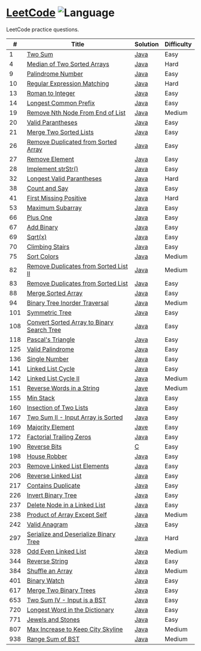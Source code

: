 # [LeetCode](https://leetcode.com/) ![Language](https://img.shields.io/badge/language-Java/C-blue.svg) 
 
LeetCode practice questions. 

|  #  | Title           |  Solution       | Difficulty    | 
|-----|---------------- | --------------- | ------------- |
1 | [Two Sum](https://leetcode.com/problems/two-sum) | [Java](./Java/TwoSum.java) |  Easy  |
4 | [Median of Two Sorted Arrays](https://leetcode.com/problems/median-of-two-sorted-arrays) | [Java](./Java/MedianArrays.java) | Hard
9 | [Palindrome Number](https://leetcode.com/problems/palindrome-number) | [Java](./Java/PalindromeNum.java) | Easy |
10 | [Regular Expression Matching](https://leetcode.com/problems/regular-expression-matching) | [Java](./Java/ExpressionMatching.java) | Hard |
13 | [Roman to Integer](https://leetcode.com/problems/roman-to-integer) | [Java](./Java/RomanToInt.java) | Easy |
14 | [Longest Common Prefix](https://leetcode.com/problems/longest-common-prefix) | [Java](./Java/LongestCommonPrefix.java) | Easy |
19 | [Remove Nth Node From End of List](https://leetcode.com/problems/remove-nth-node-from-end-of-list) | [Java](./Java/RemoveNNode.java) | Medium |
20 | [Valid Parantheses](https://leetcode.com/problems/valid-parentheses) | [Java](./Java/ValidParantheses.java) | Easy |
21 | [Merge Two Sorted Lists](https://leetcode.com/problems/merge-two-sorted-lists) | [Java](./Java/MergeSortedLists.java) | Easy |
26 | [Remove Duplicated from Sorted Array](https://leetcode.com/problems/remove-duplicates-from-sorted-array) | [Java](./Java/RemoveDuplicates.java) | Easy |
27 | [Remove Element](https://leetcode.com/problems/remove-element) | [Java](./Java/RemoveElements.java) | Easy |
28 | [Implement strStr()](https://leetcode.com/problems/implement-strstr) | [Java](./Java/strStr.java) | Easy |
32 | [Longest Valid Parantheses](https://leetcode.com/problems/longest-valid-parentheses) | [Java](./Java/LongestParantheses.java) | Hard |
38 | [Count and Say](https://leetcode.com/problems/count-and-say) | [Java](./Java/CountandSay.java) | Easy |
41 | [First Missing Positive](https://leetcode.com/problems/first-missing-positive) | [Java](./Java/MissingPositive.java) | Hard | 
53 | [Maximum Subarray](https://leetcode.com/problems/maximum-subarray) | [Java](./Java/MaxSubarray.java) | Easy |
66 | [Plus One](https://leetcode.com/problems/plus-one) | [Java](./Java/PlusOne.java) | Easy |
67 | [Add Binary](https://leetcode.com/problems/add-binary) | [Java](./Java/AddBinary.java) | Easy |
69 | [Sqrt(x)](https://leetcode.com/problems/sqrtx) | [Java](./Java/SquareRoot.java) | Easy |
70 | [Climbing Stairs](https://leetcode.com/problems/climbing-stairs) | [Java](./Java/ClimbingStairs.java) | Easy |
75 | [Sort Colors](https://leetcode.com/problems/sort-colors) | [Java](./Java/SortColors.java) | Medium |
82 | [Remove Duplicates from Sorted List II](https://leetcode.com/problems/remove-duplicates-from-sorted-list-ii) | [Java](./Java/RemoveDupListII.java) | Medium |
83 | [Remove Duplicates from Sorted List](https://leetcode.com/problems/remove-duplicates-from-sorted-list) | [Java](./Java/RemoveDupListI.java) | Easy |
88 | [Merge Sorted Array](https://leetcode.com/problems/merge-sorted-array) | [Java](./Java/MergeSortedArrays.java) | Easy |
94 | [Binary Tree Inorder Traversal](https://leetcode.com/problems/binary-tree-inorder-traversal) | [Java](./Java/BTInorder.java) | Medium |
101 | [Symmetric Tree](https://leetcode.com/problems/symmetric-tree) | [Java](./Java/SymmetricTree.java) | Easy |
108 | [Convert Sorted Array to Binary Search Tree](https://leetcode.com/problems/convert-sorted-array-to-binary-search-tree) | [Java](./Java/ArrToBST.java) | Easy |
118 | [Pascal's Triangle](https://leetcode.com/problems/pascals-triangle) | [Java](./Java/PascalsTriangle.java) | Easy |
125 | [Valid Palindrome](https://leetcode.com/problems/valid-palindrome) | [Java](./Java/ValidPalindrome.java) | Easy |
136 | [Single Number](https://leetcode.com/problems/single-number) | [Java](./Java/SingleNumber.java) | Easy |
141 | [Linked List Cycle](https://leetcode.com/problems/linked-list-cycle) | [Java](./Java/LLCycleI.java) | Easy |
142 | [Linked List Cycle II](https://leetcode.com/problems/linked-list-cycle-ii) | [Java](./Java/LLCycleII.java) | Medium |
151 | [Reverse Words in a String](https://leetcode.com/problems/reverse-words-in-a-string) | [Jave](./Java/ReverseWordsString.java) | Medium |
155 | [Min Stack](https://leetcode.com/problems/min-stack) | [Java](./Java/MinStack.java) | Easy |
160 | [Insection of Two Lists](https://leetcode.com/problems/intersection-of-two-linked-lists) | [Java](./Java/IntersectionLists.java) | Easy |
167 | [Two Sum II - Input Array is Sorted](https://leetcode.com/problems/two-sum-ii-input-array-is-sorted) | [Java](./Java/TwoSumII.java) | Easy | 
169 | [Majority Element](https://leetcode.com/problems/majority-element) | [Jave](./Java/MajorityElem.java) | Easy |
172 | [Factorial Trailing Zeros](https://leetcode.com/problems/factorial-trailing-zeroes) | [Java](./Java/NumZeros.java) | Easy |
190 | [Reverse Bits](https://leetcode.com/problems/reverse-bits) | [C](./C/ReverseBits.c) | Easy |
198 | [House Robber](https://leetcode.com/problems/house-robber) | [Java](./Java/HouseRobber.java) | Easy |
203 | [Remove Linked List Elements](https://leetcode.com/problems/remove-linked-list-elements) | [Java](./Java/RemoveListElement.java) | Easy |
206 | [Reverse Linked List](https://leetcode.com/problems/reverse-linked-list) | [Java](./Java/ReverseLL.java) | Easy |
217 | [Contains Duplicate](https://leetcode.com/problems/contains-duplicate) | [Java](./Java/ContainsDup.java) | Easy |
226 | [Invert Binary Tree](https://leetcode.com/problems/invert-binary-tree) | [Java](./Java/InvertBT.java) | Easy |
237 | [Delete Node in a Linked List](https://leetcode.com/problems/delete-node-in-a-linked-list) | [Java](./Java/DeleteNodeList.java) | Easy |
238 | [Product of Array Except Self](https://leetcode.com/problems/product-of-array-except-self) | [Java](./Java/ProdArr.java) | Medium | 
242 | [Valid Anagram](https://leetcode.com/problems/valid-anagram) | [Java](./Java/ValidAnagram.java) | Easy |
297 | [Serialize and Deserialize Binary Tree](https://leetcode.com/problems/serialize-and-deserialize-binary-tree) | [Java](./Java/SerializeBT.java) | Hard |
328 | [Odd Even Linked List](https://leetcode.com/problems/odd-even-linked-list) | [Java](./Java/OddEvenList.java) | Medium |
344 | [Reverse String](https://leetcode.com/problems/reverse-string) | [Java](./Java/ReverseString.java) | Easy | 
384 | [Shuffle an Array](https://leetcode.com/problems/shuffle-an-array) | [Java](./Java/ShuffleArr.java) | Medium |
401 | [Binary Watch](https://leetcode.com/problems/binary-watch) | [Java](./Java/BinaryWatch.java) | Easy |
617 | [Merge Two Binary Trees](https://leetcode.com/problems/merge-two-binary-trees) | [Java](./Java/MergeBT.java) | Easy |
653 | [Two Sum IV - Input is a BST](https://leetcode.com/problems/two-sum-iv-input-is-a-bst) | [Java](./Java/TwoSumIV.java) | Easy |
720 | [Longest Word in the Dictionary](https://leetcode.com/problems/longest-word-in-dictionary) | [Java](./Java/LongestWord.java) | Easy |
771 | [Jewels and Stones](https://leetcode.com/problems/jewels-and-stones) | [Java](./Java/JewelsStones.java) | Easy |
807 | [Max Increase to Keep City Skyline](https://leetcode.com/problems/max-increase-to-keep-city-skyline) | [Java](./Java/MaxSkyline.java) | Medium |
938 | [Range Sum of BST](https://leetcode.com/problems/range-sum-of-bst) | [Java](./Java/RangeSumBST.java) | Medium |
